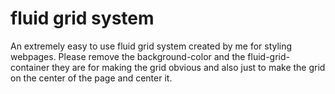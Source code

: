 # fluid grid system

An extremely easy to use fluid grid system created by me for styling webpages.
Please remove the background-color and the fluid-grid-container they are for making the grid obvious and also just to make the grid on the center of the page and center it.
